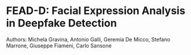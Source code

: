 # FEAD-D: Facial Expression Analysis in Deepfake Detection
Authors: Michela Gravina, Antonio Galli, Geremia De Micco, Stefano Marrone, Giuseppe Fiameni, Carlo Sansone
